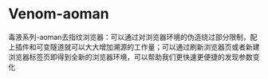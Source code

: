 # Venom-aoman
毒液系列-aoman去指纹浏览器：可以通过对浏览器环境的伪造绕过部分限制，配上插件和可变隧道就可以大大增加溯源的工作量；可以通过刷新浏览器页或者新建浏览器标签页即得到全新的浏览器环境，可以帮助我们更快速更便捷的发现参数变化
